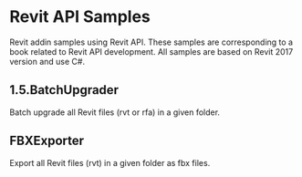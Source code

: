 # Revit API Samples
Revit addin samples using Revit API. These samples are corresponding to a book related to Revit API development. All samples are based on Revit 2017 version and use C#.

## 1.5.BatchUpgrader
Batch upgrade all Revit files (rvt or rfa) in a given folder.

## FBXExporter
Export all Revit files (rvt) in a given folder as fbx files.
